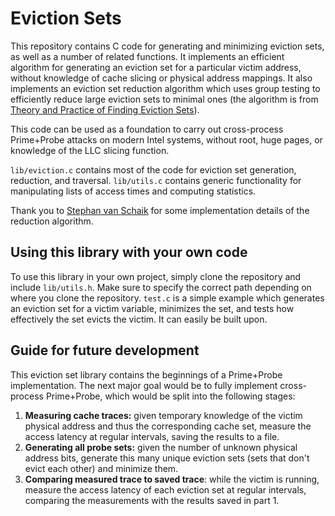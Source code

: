 # Eviction Sets

This repository contains C code for generating and minimizing eviction sets, as well as a number of related functions. It implements an efficient algorithm for generating an eviction set for a particular victim address, without knowledge of cache slicing or physical address mappings. It also implements an eviction set reduction algorithm which uses group testing to efficiently reduce large eviction sets to minimal ones  (the algorithm is from [Theory and Practice of Finding Eviction Sets](https://arxiv.org/pdf/1810.01497)).

This code can be used as a foundation to carry out cross-process Prime+Probe attacks on modern Intel systems, without root, huge pages, or knowledge of the LLC slicing function.

`lib/eviction.c` contains most of the code for eviction set generation, reduction, and traversal. `lib/utils.c` contains generic functionality for manipulating lists of access times and computing statistics.

Thank you to [Stephan van Schaik](https://codentium.com/about/) for some implementation details of the reduction algorithm.

## Using this library with your own code

To use this library in your own project, simply clone the repository and include `lib/utils.h`. Make sure to specify the correct path depending on where you clone the repository. `test.c` is a simple example which generates an eviction set for a victim variable, minimizes the set, and tests how effectively the set evicts the victim. It can easily be built upon.

## Guide for future development

This eviction set library contains the beginnings of a Prime+Probe implementation. The next major goal would be to fully implement cross-process Prime+Probe, which would be split into the following stages:

1. **Measuring cache traces:** given temporary knowledge of the victim physical address and thus the corresponding cache set, measure the access latency at regular intervals, saving the results to a file.
2. **Generating all probe sets:** given the number of unknown physical address bits, generate this many unique eviction sets (sets that don't evict each other) and minimize them.
3. **Comparing measured trace to saved trace**: while the victim is running, measure the access latency of each eviction set at regular intervals, comparing the measurements with the results saved in part 1.
